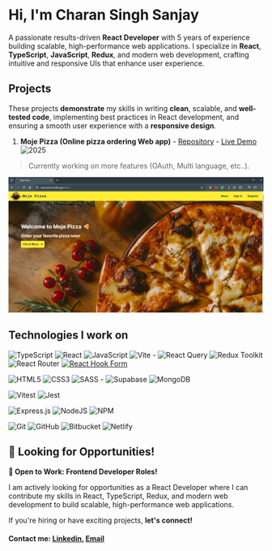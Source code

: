 # Hi, I'm Charan Singh Sanjay

A passionate results-driven **React Developer** with 5 years of experience building scalable, high-performance web applications. I specialize in **React**, **TypeScript**, **JavaScript**, **Redux**, and modern web development, crafting intuitive and responsive UIs that enhance user experience.

## Projects

These projects **demonstrate** my skills in writing **clean**, scalable, and **well-tested code**, implementing best practices in React development, and ensuring a smooth user experience with a **responsive design**.

1. **Moje Pizza (Online pizza ordering Web app)** - [Repository](https://github.com/charansanjay/moje-pizza) - [Live Demo](https://moje-pizza.netlify.app/home) ![2025](https://img.shields.io/badge/March_--_2025-2025?color=764abc)

>Currently working on more features (OAuth, Multi language, etc..).

![Moje Pizza Main](./images/moje_pizza_main.jpg)

## Technologies I work on

![TypeScript](https://img.shields.io/badge/Typescript-%23007ACC.svg?style=flat&logo=typescript&logoColor=white) ![React](https://img.shields.io/badge/React-%2320232a.svg?style=flat&logo=react&logoColor=%2361DAFB) ![JavaScript](https://img.shields.io/badge/JavaScript-%23323330.svg?style=flat&logo=javascript&logoColor=%23F7DF1E) ![Vite](https://img.shields.io/badge/Vite-%23646CFF.svg?style=flat&logo=vite&logoColor=white) - ![React Query](https://img.shields.io/badge/-React%20Query-FF4154?style=flat&logo=react%20query&logoColor=white) ![Redux Toolkit](https://img.shields.io/badge/Redux_Toolkit-%23593d88.svg?style=flat&logo=redux&logoColor=white&color=764abc) ![React Router](https://img.shields.io/badge/React_Router-CA4245?style=flat&logo=react-router&logoColor=white) [![React Hook Form](https://img.shields.io/badge/React_Hook_Form-EC5990?logo=reacthookform&logoColor=white)](https://react-hook-form.com/)  

![HTML5](https://img.shields.io/badge/HTML5-%23E34F26.svg?style=flat&logo=html5&logoColor=white) ![CSS3](https://img.shields.io/badge/CSS3-%231572B6.svg?style=flat&logo=css3&logoColor=white) ![SASS](https://img.shields.io/badge/SASS-hotpink.svg?style=flat&logo=SASS&logoColor=white) - ![Supabase](https://img.shields.io/badge/Supabase-3ECF8E?style=flat&logo=supabase&logoColor=white) ![MongoDB](https://img.shields.io/badge/MongoDB-%234ea94b.svg?style=flat&logo=mongodb&logoColor=white)  

![Vitest](https://img.shields.io/badge/Vitest-vitest?style=flat&logo=vitest&logoColor=white&color=%236E9F18) ![Jest](https://img.shields.io/badge/Jest-jest?style=flat&logo=jest&logoColor=white&color=%23C21325)  

![Express.js](https://img.shields.io/badge/Express.js-%23404d59.svg?style=flat&logo=express&logoColor=%2361DAFB) ![NodeJS](https://img.shields.io/badge/Node.js-6DA55F?style=flat&logo=node.js&logoColor=white) ![NPM](https://img.shields.io/badge/npm-%23CB3837.svg?style=flat&logo=npm&logoColor=white)  

![Git](https://img.shields.io/badge/git-%23F05033.svg?style=flat&logo=git&logoColor=white) ![GitHub](https://img.shields.io/badge/github-%23121011.svg?style=flat&logo=github&logoColor=white) ![Bitbucket](https://img.shields.io/badge/Bitbucket-%230047B3.svg?style=flat&logo=bitbucket&logoColor=white)  ![Netlify](https://img.shields.io/badge/Netlify-%23000000.svg?style=flat&logo=netlify&logoColor=#00C7B7)

## **💼 Looking for Opportunities!**  

**🚀 Open to Work: Frontend Developer Roles!**  

I am actively looking for opportunities as a React Developer where I can contribute my skills in React, TypeScript, Redux, and modern web development to build scalable, high-performance web applications.

If you're hiring or have exciting projects, **let's connect!**

#### Contact me: [Linkedin](https://www.linkedin.com/in/charan-singh-s-76394911b/), [Email](mailto:charan8695@gmail.com)
